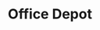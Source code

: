 ---
title: "Office Depot"
url: /kansas-city/office-depot-north-evanston-avenue/
shop: Schreibwaren
---